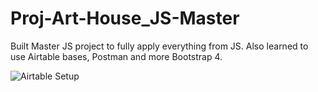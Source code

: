 # Proj-Art-House_JS-Master
Built Master JS project to fully apply everything from JS. Also learned to use Airtable bases, Postman and more Bootstrap 4.

![Airtable Setup](https://github.com/Kashin98/Proj-Art-House_JS-Master/images/Airtable-About-1.png?raw=true)
